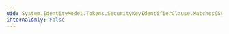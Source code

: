 ```yaml
---
uid: System.IdentityModel.Tokens.SecurityKeyIdentifierClause.Matches(System.IdentityModel.Tokens.SecurityKeyIdentifierClause)
internalonly: False
---
```

